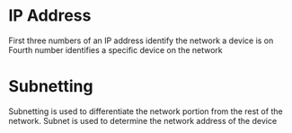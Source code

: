 # IP Address
First three numbers of an IP address identify the network a device is on
Fourth number identifies a specific device on the network

# Subnetting
Subnetting is used to differentiate the network portion from the rest of the network. Subnet is used to determine the network address of the device